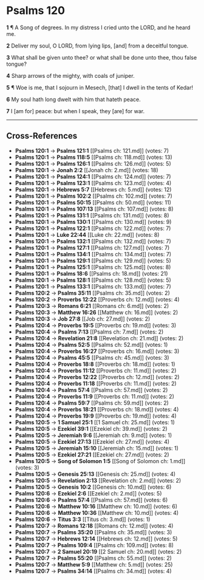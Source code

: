 # Psalms 120

**1** ¶ A Song of degrees. In my distress I cried unto the LORD, and he heard me.

**2** Deliver my soul, O LORD, from lying lips, [and] from a deceitful tongue.

**3** What shall be given unto thee? or what shall be done unto thee, thou false tongue?

**4** Sharp arrows of the mighty, with coals of juniper.

**5** ¶ Woe is me, that I sojourn in Mesech, [that] I dwell in the tents of Kedar!

**6** My soul hath long dwelt with him that hateth peace.

**7** I [am for] peace: but when I speak, they [are] for war.

---

## Cross-References

- **Psalms 120:1** → **Psalms 121:1** [[Psalms ch: 121.md]] (votes: 7)
- **Psalms 120:1** → **Psalms 118:5** [[Psalms ch: 118.md]] (votes: 13)
- **Psalms 120:1** → **Psalms 126:1** [[Psalms ch: 126.md]] (votes: 5)
- **Psalms 120:1** → **Jonah 2:2** [[Jonah ch: 2.md]] (votes: 18)
- **Psalms 120:1** → **Psalms 124:1** [[Psalms ch: 124.md]] (votes: 7)
- **Psalms 120:1** → **Psalms 123:1** [[Psalms ch: 123.md]] (votes: 4)
- **Psalms 120:1** → **Hebrews 5:7** [[Hebrews ch: 5.md]] (votes: 12)
- **Psalms 120:1** → **Psalms 102:2** [[Psalms ch: 102.md]] (votes: 7)
- **Psalms 120:1** → **Psalms 50:15** [[Psalms ch: 50.md]] (votes: 11)
- **Psalms 120:1** → **Psalms 107:13** [[Psalms ch: 107.md]] (votes: 8)
- **Psalms 120:1** → **Psalms 131:1** [[Psalms ch: 131.md]] (votes: 8)
- **Psalms 120:1** → **Psalms 130:1** [[Psalms ch: 130.md]] (votes: 9)
- **Psalms 120:1** → **Psalms 122:1** [[Psalms ch: 122.md]] (votes: 7)
- **Psalms 120:1** → **Luke 22:44** [[Luke ch: 22.md]] (votes: 8)
- **Psalms 120:1** → **Psalms 132:1** [[Psalms ch: 132.md]] (votes: 7)
- **Psalms 120:1** → **Psalms 127:1** [[Psalms ch: 127.md]] (votes: 7)
- **Psalms 120:1** → **Psalms 134:1** [[Psalms ch: 134.md]] (votes: 7)
- **Psalms 120:1** → **Psalms 129:1** [[Psalms ch: 129.md]] (votes: 5)
- **Psalms 120:1** → **Psalms 125:1** [[Psalms ch: 125.md]] (votes: 8)
- **Psalms 120:1** → **Psalms 18:6** [[Psalms ch: 18.md]] (votes: 21)
- **Psalms 120:1** → **Psalms 128:1** [[Psalms ch: 128.md]] (votes: 5)
- **Psalms 120:1** → **Psalms 133:1** [[Psalms ch: 133.md]] (votes: 7)
- **Psalms 120:2** → **Psalms 35:11** [[Psalms ch: 35.md]] (votes: 2)
- **Psalms 120:2** → **Proverbs 12:22** [[Proverbs ch: 12.md]] (votes: 4)
- **Psalms 120:3** → **Romans 6:21** [[Romans ch: 6.md]] (votes: 2)
- **Psalms 120:3** → **Matthew 16:26** [[Matthew ch: 16.md]] (votes: 2)
- **Psalms 120:3** → **Job 27:8** [[Job ch: 27.md]] (votes: 2)
- **Psalms 120:4** → **Proverbs 19:5** [[Proverbs ch: 19.md]] (votes: 3)
- **Psalms 120:4** → **Psalms 7:13** [[Psalms ch: 7.md]] (votes: 2)
- **Psalms 120:4** → **Revelation 21:8** [[Revelation ch: 21.md]] (votes: 2)
- **Psalms 120:4** → **Psalms 52:5** [[Psalms ch: 52.md]] (votes: 1)
- **Psalms 120:4** → **Proverbs 16:27** [[Proverbs ch: 16.md]] (votes: 3)
- **Psalms 120:4** → **Psalms 45:5** [[Psalms ch: 45.md]] (votes: 3)
- **Psalms 120:4** → **Proverbs 18:8** [[Proverbs ch: 18.md]] (votes: 1)
- **Psalms 120:4** → **Proverbs 11:12** [[Proverbs ch: 11.md]] (votes: 2)
- **Psalms 120:4** → **Proverbs 12:22** [[Proverbs ch: 12.md]] (votes: 2)
- **Psalms 120:4** → **Proverbs 11:18** [[Proverbs ch: 11.md]] (votes: 2)
- **Psalms 120:4** → **Psalms 57:4** [[Psalms ch: 57.md]] (votes: 2)
- **Psalms 120:4** → **Proverbs 11:9** [[Proverbs ch: 11.md]] (votes: 2)
- **Psalms 120:4** → **Psalms 59:7** [[Psalms ch: 59.md]] (votes: 2)
- **Psalms 120:4** → **Proverbs 18:21** [[Proverbs ch: 18.md]] (votes: 4)
- **Psalms 120:4** → **Proverbs 19:9** [[Proverbs ch: 19.md]] (votes: 4)
- **Psalms 120:5** → **1 Samuel 25:1** [[1 Samuel ch: 25.md]] (votes: 1)
- **Psalms 120:5** → **Ezekiel 39:1** [[Ezekiel ch: 39.md]] (votes: 2)
- **Psalms 120:5** → **Jeremiah 9:6** [[Jeremiah ch: 9.md]] (votes: 1)
- **Psalms 120:5** → **Ezekiel 27:13** [[Ezekiel ch: 27.md]] (votes: 4)
- **Psalms 120:5** → **Jeremiah 15:10** [[Jeremiah ch: 15.md]] (votes: 1)
- **Psalms 120:5** → **Ezekiel 27:21** [[Ezekiel ch: 27.md]] (votes: 2)
- **Psalms 120:5** → **Song of Solomon 1:5** [[Song of Solomon ch: 1.md]] (votes: 3)
- **Psalms 120:5** → **Genesis 25:13** [[Genesis ch: 25.md]] (votes: 4)
- **Psalms 120:5** → **Revelation 2:13** [[Revelation ch: 2.md]] (votes: 2)
- **Psalms 120:5** → **Genesis 10:2** [[Genesis ch: 10.md]] (votes: 6)
- **Psalms 120:6** → **Ezekiel 2:6** [[Ezekiel ch: 2.md]] (votes: 5)
- **Psalms 120:6** → **Psalms 57:4** [[Psalms ch: 57.md]] (votes: 6)
- **Psalms 120:6** → **Matthew 10:16** [[Matthew ch: 10.md]] (votes: 6)
- **Psalms 120:6** → **Matthew 10:36** [[Matthew ch: 10.md]] (votes: 4)
- **Psalms 120:6** → **Titus 3:3** [[Titus ch: 3.md]] (votes: 1)
- **Psalms 120:7** → **Romans 12:18** [[Romans ch: 12.md]] (votes: 4)
- **Psalms 120:7** → **Psalms 35:20** [[Psalms ch: 35.md]] (votes: 3)
- **Psalms 120:7** → **Hebrews 12:14** [[Hebrews ch: 12.md]] (votes: 5)
- **Psalms 120:7** → **Psalms 109:4** [[Psalms ch: 109.md]] (votes: 8)
- **Psalms 120:7** → **2 Samuel 20:19** [[2 Samuel ch: 20.md]] (votes: 2)
- **Psalms 120:7** → **Psalms 55:20** [[Psalms ch: 55.md]] (votes: 2)
- **Psalms 120:7** → **Matthew 5:9** [[Matthew ch: 5.md]] (votes: 25)
- **Psalms 120:7** → **Psalms 34:14** [[Psalms ch: 34.md]] (votes: 4)
